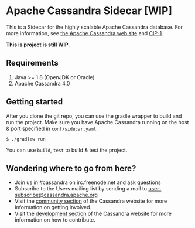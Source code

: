 # Apache Cassandra Sidecar [WIP]

This is a Sidecar for the highly scalable Apache Cassandra database.
For more information, see [the Apache Cassandra web site](http://cassandra.apache.org/) and [CIP-1](https://cwiki.apache.org/confluence/pages/viewpage.action?pageId=95652224).

**This is project is still WIP.**

Requirements
------------
  1. Java >= 1.8 (OpenJDK or Oracle)
  2. Apache Cassandra 4.0

Getting started
---------------

After you clone the git repo, you can use the gradle wrapper to build and run the project. Make sure you have 
Apache Cassandra running on the host & port specified in `conf/sidecar.yaml`.

    $ ./gradlew run
  
You can use `build`, `test` to build & test the project.

Wondering where to go from here?
--------------------------------
  * Join us in #cassandra on irc.freenode.net and ask questions
  * Subscribe to the Users mailing list by sending a mail to
    user-subscribe@cassandra.apache.org
  * Visit the [community section](http://cassandra.apache.org/community/) of the Cassandra website for more information on getting involved.
  * Visit the [development section](http://cassandra.apache.org/doc/latest/development/index.html) of the Cassandra website for more information on how to contribute.